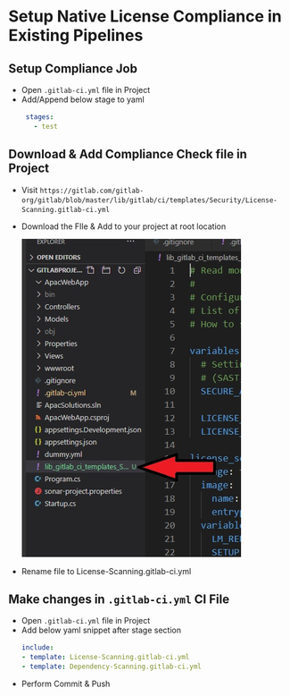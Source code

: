 # Setup Native License Compliance in Existing Pipelines


## Setup Compliance Job

- Open `.gitlab-ci.yml` file in Project
- Add/Append below stage to yaml
  ```yaml
   stages:
     - test
  ```

## Download & Add Compliance Check file in Project

- Visit `https://gitlab.com/gitlab-org/gitlab/blob/master/lib/gitlab/ci/templates/Security/License-Scanning.gitlab-ci.yml`
- Download the FIle & Add to your project at root location
    
     ![Screenshot1](./images/L6-1.jpg)

- Rename file to License-Scanning.gitlab-ci.yml

## Make changes in `.gitlab-ci.yml` CI File

- Open `.gitlab-ci.yml` file in Project 
- Add below yaml snippet after stage section
  ```yaml
  include:
  - template: License-Scanning.gitlab-ci.yml
  - template: Dependency-Scanning.gitlab-ci.yml
  ```
- Perform Commit & Push


